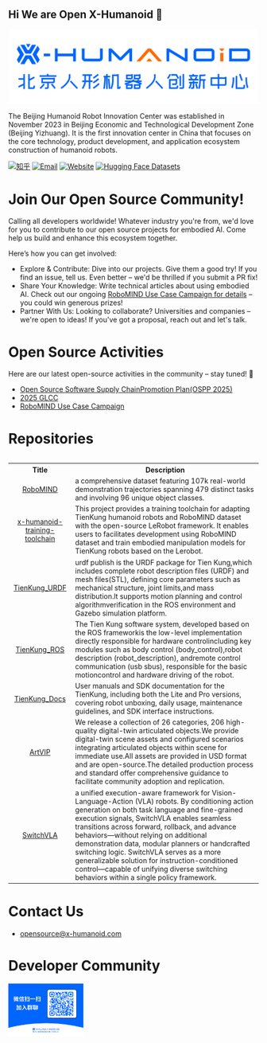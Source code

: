 ## Hi We are Open X-Humanoid 👋
![logo](./static/logo.png)

The Beijing Humanoid Robot Innovation Center was established in November 2023 in Beijing Economic and Technological Development Zone (Beijing Yizhuang). It is the first innovation center in China that focuses on the core technology, product development, and application ecosystem construction of humanoid robots.

[![知乎](https://img.shields.io/badge/知乎-主页-blue?logo=zhihu&logoColor=white)](https://www.zhihu.com/people/85-97-42-12)
[![Email](https://img.shields.io/badge/Email-x--humanoid-red?logo=gmail&logoColor=white)](mailto:github@x-humanoid.com)
[![Website](https://img.shields.io/badge/Website-OpenSource-green?logo=internet-explorer&logoColor=white)](https://opensource.x-humanoid-cloud.com/)
[![Hugging Face Datasets](https://img.shields.io/badge/Hugging%20Face-Datasets-yellow)](https://huggingface.co/datasets/x-humanoid-robomind/RoboMIND)

# Join Our Open Source Community!​
Calling all developers worldwide! Whatever industry you're from, we'd love for you to contribute to our open source projects for embodied AI. Come help us build and enhance this ecosystem together.

Here’s how you can get involved:

- ​​Explore & Contribute:​​ Dive into our projects. Give them a good try! If you find an issue, tell us. Even better – we'd be thrilled if you submit a PR fix!  
- ​​Share Your Knowledge:​​ Write technical articles about using embodied AI. Check out our ongoing [RoboMIND Use Case Campaign for details](https://opensource.x-humanoid-cloud.com/forum.php?mod=viewthread&tid=216&extra=page%3D1) – you could win generous prizes!
- ​​Partner With Us:​​ Looking to collaborate? Universities and companies – we're open to ideas! If you've got a proposal, reach out and let's talk.

# Open Source Activities
​​Here are our latest open-source activities in the community – stay tuned! 🚀

- [Open Source Software Supply ChainPromotion Plan(OSPP 2025)](https://summer-ospp.ac.cn/org/prodetail/2574e0390?list=org&navpage=org)
- [2025 GLCC](https://www.gitlink.org.cn/glcc/2025/projects)
- [RoboMIND Use Case Campaign](https://opensource.x-humanoid-cloud.com/forum.php?mod=viewthread&tid=216&extra=page%3D1)


# Repositories
<table><tbody>

<table class="table table-striped table-bordered table-vcenter"/>
    <tbody>
    <tr><th> Title </th> <th>Description</th>
    <tr>
       <td align="center" > <a href="https://x-humanoid-robomind.github.io/">RoboMIND</a></td>
        <td>  a comprehensive dataset featuring 107k real-world demonstration trajectories spanning 479 distinct tasks and involving 96 unique object classes.<br></a></td>
     <tr>
         <td align="center" > <a href="https://github.com/Open-X-Humanoid/x-humanoid-training-toolchain">x-humanoid-training-toolchain</a></td>
        <td>This project provides a training toolchain for adapting TienKung humanoid robots and RoboMIND dataset with the open-source LeRobot framework. It enables users to facilitates development using RoboMIND dataset and train embodied manipulation models for TienKung robots based on the Lerobot.<br></a></td>
    </tr>
    <tr>
         <td align="center" > <a href="https://github.com/Open-X-Humanoid/TienKung_URDF">TienKung_URDF</a></td>
        <td>urdf publish is the URDF package for Tien Kung,which includes complete robot description files (URDF) and mesh files(STL), defining core parameters such as mechanical structure, joint limits,and mass distribution.lt supports motion planning and control algorithmverification in the ROS environment and Gazebo simulation platform.<br></a></td>
    </tr>
     <tr>
          <td align="center" > <a href="https://github.com/Open-X-Humanoid/TienKung_ROS">TienKung_ROS</a></td>
        <td>The Tien Kung software system, developed based on the ROS frameworkis the low-level implementation directly responsible for hardware controlincluding key modules such as body control (body_control),robot description (robot_description), andremote control communication (usb sbus), responsible for the basic motioncontrol and hardware driving of the robot.<br></a></td>
    </tr>
    <tr>
          <td align="center" > <a href="https://github.com/Open-X-Humanoid/TienKung_Docs">TienKung_Docs</a></td>
        <td> User manuals and SDK documentation for the TienKung, including both the Lite and Pro versions, covering robot unboxing, daily usage, maintenance guidelines, and SDK interface instructions.<br></a></td>
    </tr>
     <tr>
          <td align="center" > <a href="https://huggingface.co/datasets/x-humanoid-robomind/ArtVIP">ArtVIP</a></td>
        <td> We release a collection of 26 categories, 206 high-quality digital-twin articulated objects.We provide digital-twin scene assets and configured scenarios integrating articulated objects within scene for immediate use.All assets are provided in USD format and are open-source.The detailed production process and standard offer comprehensive guidance to facilitate community adoption and replication.<br></a></td>
    </tr>
     <tr>
          <td align="center" > <a href="https://switchvla.github.io/">SwitchVLA</a></td>
        <td> a unified execution-aware framework for Vision-Language-Action (VLA) robots. By conditioning action generation on both task language and fine-grained execution signals, SwitchVLA enables seamless transitions across forward, rollback, and advance behaviors—without relying on additional demonstration data, modular planners or handcrafted switching logic. SwitchVLA serves as a more generalizable solution for instruction-conditioned control—capable of unifying diverse switching behaviors within a single policy framework.<br></a></td>
    </tr>
    </tr>
    </tbody>
</table>

# Contact Us
- opensource@x-humanoid.com

# Developer Community
<img src="./static/qrcode.png" border=0 width=30%>

